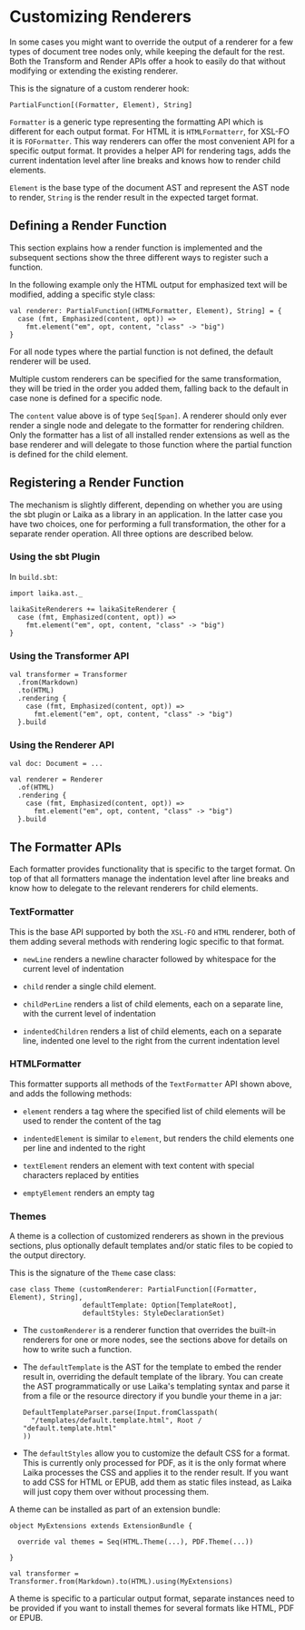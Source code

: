 
Customizing Renderers
=====================

In some cases you might want to override the output of a renderer for a few types
of document tree nodes only, while keeping the default for the rest. Both the
Transform and Render APIs offer a hook to easily do that without modifying
or extending the existing renderer. 

This is the signature of a custom renderer hook:

    PartialFunction[(Formatter, Element), String]
    
`Formatter` is a generic type representing the formatting API which is different for each 
output format. For HTML it is `HTMLFormatterr`, for XSL-FO it is `FOFormatter`. 
This way renderers can offer the most convenient API for a specific output format.
It provides a helper API for rendering tags, adds the current indentation level after
line breaks and knows how to render child elements. 

`Element` is the base type of the document AST and represent the AST node to render, `String`
is the render result in the expected target format.
  
  
  
Defining a Render Function
--------------------------

This section explains how a render function is implemented and the subsequent sections
show the three different ways to register such a function.

In the following example only the HTML output for emphasized text will be modified,
adding a specific style class:

    val renderer: PartialFunction[(HTMLFormatter, Element), String] = {
      case (fmt, Emphasized(content, opt)) => 
        fmt.element("em", opt, content, "class" -> "big") 
    }

For all node types where the partial function is not defined, the default renderer
will be used.

Multiple custom renderers can be specified for the same transformation, they will be 
tried in the order you added them, falling back to the default in case none is defined 
for a specific node.

The `content` value above is of type `Seq[Span]`. A renderer should only ever render
a single node and delegate to the formatter for rendering children. Only the formatter
has a list of all installed render extensions as well as the base renderer and will
delegate to those function where the partial function is defined for the child element. 



Registering a Render Function
-----------------------------

The mechanism is slightly different, depending on whether you are using the sbt
plugin or Laika as a library in an application. In the latter case you have two
choices, one for performing a full transformation, the other for a separate
render operation. All three options are described below.


### Using the sbt Plugin

In `build.sbt`:

    import laika.ast._
    
    laikaSiteRenderers += laikaSiteRenderer {
      case (fmt, Emphasized(content, opt)) => 
        fmt.element("em", opt, content, "class" -> "big")
    }

    
### Using the Transformer API

    val transformer = Transformer
      .from(Markdown)
      .to(HTML)
      .rendering {
        case (fmt, Emphasized(content, opt)) => 
          fmt.element("em", opt, content, "class" -> "big")
      }.build


### Using the Renderer API

    val doc: Document = ...
    
    val renderer = Renderer
      .of(HTML)
      .rendering { 
        case (fmt, Emphasized(content, opt)) => 
          fmt.element("em", opt, content, "class" -> "big")
      }.build



The Formatter APIs
------------------

Each formatter provides functionality that is specific to the target format.
On top of that all formatters manage the indentation level after line breaks and 
know how to delegate to the relevant renderers for child elements.


### TextFormatter

This is the base API supported by both the `XSL-FO` and `HTML` renderer,
both of them adding several methods with rendering logic specific to that format.

* `newLine` renders a newline character followed by whitespace for the current level of indentation

* `child` render a single child element.

* `childPerLine` renders a list of child elements, each on a separate line, 
  with the current level of indentation

* `indentedChildren` renders a list of child elements, each on a separate line, 
  indented one level to the right from the current indentation level



### HTMLFormatter

This formatter supports all methods of the `TextFormatter` API shown above, and adds
the following methods:

* `element` renders a tag where the specified list of child elements will be used to render the content of the tag

* `indentedElement` is similar to `element`, but renders the child elements one per line and indented to the right
  
* `textElement` renders an element with text content with special characters replaced by entities

* `emptyElement` renders an empty tag



### Themes

A theme is a collection of customized renderers as shown in the previous sections,
plus optionally default templates and/or static files to be copied to the output
directory.

This is the signature of the `Theme` case class:

    case class Theme (customRenderer: PartialFunction[(Formatter, Element), String],
                      defaultTemplate: Option[TemplateRoot],
                      defaultStyles: StyleDeclarationSet)

* The `customRenderer` is a renderer function that overrides the built-in renderers
  for one or more nodes, see the sections above for details on how to write such a function.
  
* The `defaultTemplate` is the AST for the template to embed the render result in, 
  overriding the default template of the library. You can create the AST programmatically
  or use Laika's templating syntax and parse it from a file or the resource directory if
  you bundle your theme in a jar:
  
      DefaultTemplateParser.parse(Input.fromClasspath(
        "/templates/default.template.html", Root / "default.template.html"
      )) 

* The `defaultStyles` allow you to customize the default CSS for a format. This
  is currently only processed for PDF, as it is the only format where Laika processes
  the CSS and applies it to the render result. If you want to add CSS for HTML or EPUB, 
  add them as static files instead, as Laika will just copy them over without processing them.


A theme can be installed as part of an extension bundle:

    object MyExtensions extends ExtensionBundle {
    
      override val themes = Seq(HTML.Theme(...), PDF.Theme(...))
        
    }
    
    val transformer = Transformer.from(Markdown).to(HTML).using(MyExtensions)

A theme is specific to a particular output format, separate instances need to be 
provided if you want to install themes for several formats like HTML, PDF or EPUB.
